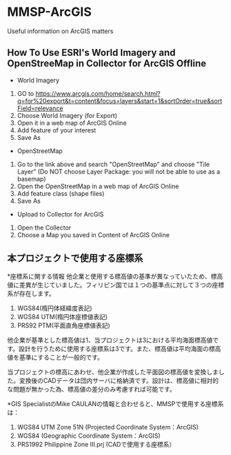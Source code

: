 # MMSP-ArcGIS
Useful information on ArcGIS matters

## How To Use ESRI's World Imagery and OpenStreeMap in Collector for ArcGIS Offline

* World Imagery
1. GO to https://www.arcgis.com/home/search.html?q=for%20export&t=content&focus=layers&start=1&sortOrder=true&sortField=relevance
2. Choose World Imagery (for Export)
3. Open it in a web map of ArcGIS Online
4. Add feature of your interest
5. Save As

* OpenStreetMap
1. Go to the link above and search "OpenStreetMap" and choose "Tile Layer" (Do NOT choose Layer Package: you will not be able to use as a basemap)
2. Open the OpenStreetMap in a web map of ArcGIS Online
3. Add feature class (shape files)
4. Save As

* Upload to Collector for ArcGIS
1. Open the Collector
2. Choose a Map you saved in Content of ArcGIS Online

## 本プロジェクトで使用する座標系
*座標系に関する情報
他企業と使用する標高値の基準が異なっていたため、標高値に差異が生じていました。フィリピン国では１つの基準点に対して３つの座標系が存在します。
1. WGS84(楕円体経緯度表記)
2. WGS84 UTM(楕円体座標値表記)
3. PRS92 PTM(平面直角座標値表記)

他企業が基準とした標高値は1、当プロジェクトは3における平均海面標高値です。設計を行うために使用する座標系は3です。また、標高値は平均海面の標高値を基準にすることが一般的です。

当プロジェクトの標高にあわせ、他企業が作成した平面図の標高値を変換しました。変換後のCADデータは団内サーバに格納済です。設計は、標高値に相対的な問題が無かった為、標高値の差分のみ考慮すれば可能です。

*GIS SpecialistのMike CAULANの情報と合わせると、MMSPで使用する座標系は：
1. WGS84 UTM Zone 51N (Projected Coordinate System：ArcGIS)
2. WGS84 (Geographic Coordinate System：ArcGIS)
3. PRS1992 Philippine Zone III.prj (CADで使用する座標系）
